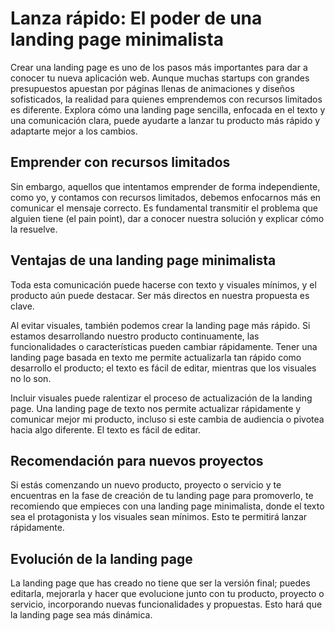 # Lanza rápido: El poder de una landing page minimalista

Crear una landing page es uno de los pasos más importantes para dar a conocer tu nueva aplicación web. Aunque muchas startups con grandes presupuestos apuestan por páginas llenas de animaciones y diseños sofisticados, la realidad para quienes emprendemos con recursos limitados es diferente. Explora cómo una landing page sencilla, enfocada en el texto y una comunicación clara, puede ayudarte a lanzar tu producto más rápido y adaptarte mejor a los cambios.

## Emprender con recursos limitados

Sin embargo, aquellos que intentamos emprender de forma independiente, como yo, y contamos con recursos limitados, debemos enfocarnos más en comunicar el mensaje correcto. Es fundamental transmitir el problema que alguien tiene (el pain point), dar a conocer nuestra solución y explicar cómo la resuelve.

## Ventajas de una landing page minimalista

Toda esta comunicación puede hacerse con texto y visuales mínimos, y el producto aún puede destacar. Ser más directos en nuestra propuesta es clave.

Al evitar visuales, también podemos crear la landing page más rápido. Si estamos desarrollando nuestro producto continuamente, las funcionalidades o características pueden cambiar rápidamente. Tener una landing page basada en texto me permite actualizarla tan rápido como desarrollo el producto; el texto es fácil de editar, mientras que los visuales no lo son.

Incluir visuales puede ralentizar el proceso de actualización de la landing page. Una landing page de texto nos permite actualizar rápidamente y comunicar mejor mi producto, incluso si este cambia de audiencia o pivotea hacia algo diferente. El texto es fácil de editar.

## Recomendación para nuevos proyectos

Si estás comenzando un nuevo producto, proyecto o servicio y te encuentras en la fase de creación de tu landing page para promoverlo, te recomiendo que empieces con una landing page minimalista, donde el texto sea el protagonista y los visuales sean mínimos. Esto te permitirá lanzar rápidamente.

## Evolución de la landing page

La landing page que has creado no tiene que ser la versión final; puedes editarla, mejorarla y hacer que evolucione junto con tu producto, proyecto o servicio, incorporando nuevas funcionalidades y propuestas. Esto hará que la landing page sea más dinámica.
